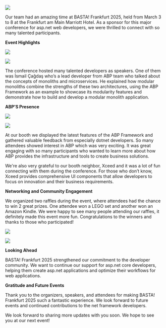 ![](20250304_122158.webp)

Our team had an amazing time at BASTA\! Frankfurt 2025, held from March 3 to 8 at the Frankfurt am Main Marriott Hotel. As a sponsor for this major conference for asp.net web developers, we were thrilled to connect with so many talented participants.

**Event Highlights**  

![](20250304_153010.webp)

![](20250304_153413.webp)

The conference hosted many talented developers as speakers. One of them was İsmail Çağdaş who’s a lead developer from ABP team who talked about the concepts of monoliths and microservices. He explained how modular monoliths combine the strengths of these two architectures, using the ABP Framework as an example to showcase its modularity features and demonstrate how to build and develop a modular monolith application. 

**ABP’S Presence**  

![](IMG_4732-2000px.webp)

![](IMG_4770-2000px.webp)

At our booth we displayed the latest features of the ABP Framework and gathered valuable feedback from especially dotnet developers. So many attendees showed interest in ABP which was very exciting. It was great engaging with so many participants who wanted to learn more about how ABP provides the infrastructure and tools to create business solutions.

We're also very grateful to our booth neighbor, Xceed and it was a lot of fun connecting with them during the conference. For those who don’t know, Xceed provides comprehensive UI components that allow developers to focus on innovation and their business requirements.

**Networking and Community Engagement**

We organized two raffles during the event, where attendees had the chance to win 2 great prizes. One attendee won a LEGO set and another won an Amazon Kindle. We were happy to see many people attending our raffles, it definitely made this event more fun. Congratulations to the winners and thanks to those who participated\!

![](IMG_4915-2000px.webp)

![](20250305_151043.webp)

**Looking Ahead**

BASTA\! Frankfurt 2025 strengthened our commitment to the developer community. We want to continue our support for asp.net core developers, helping them create asp.net applications and optimize their workflows for web applications.

**Gratitude and Future Events**

Thank you to the organizers, speakers, and attendees for making BASTA\! Frankfurt 2025 such a fantastic experience. We look forward to future events and continued contributions to the net framework developers. 

We look forward to sharing more updates with you soon. We hope to see you at our next event\!
